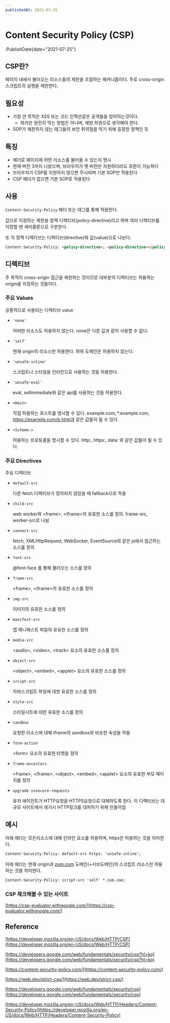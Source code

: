 ```yaml
---
publishedAt: 2021-07-25
---
```


# Content Security Policy (CSP)

:PublishDate{date="2021-07-25"}

## CSP란?

페이지 내에서 불러오는 리소스들의 제한을 조절하는 매커니즘이다. 주로 cross-origin 스크립트의 실행을 제한한다.

## 필요성

- 가장 큰 목적은 XSS 또는 코드 인젝션같은 공격들을 방어하는것이다.
  - 하지만 완전히 막는 방법은 아니며, 예방 차원으로 생각해야 한다.
- SOP가 제한하지 않는 태그들의 보안 취약점을 막기 위해 등장한 정책인 듯

## 특징

- 헤더로 페이지에 어떤 리소스를 불러올 수 있는지 명시
- 현재 버전 3까지 나왔으며, 브라우저가 옛 버전만 지원하더라도 호환이 가능하다
- 브라우저가 CSP를 지원하지 않으면 무시되며 기본 SOP만 적용된다
- CSP 헤더가 없으면 기본 SOP로 적용된다

## 사용

`Content-Security-Policy` 헤더 또는 <meta>태그를 통해 적용한다.

값으로 지정하는 제한을 정책 디렉티브(policy-directive)라고 하며 여러 디렉티브를 지정할 땐 세미콜론으로 구분한다.

또 각 정책 디렉티브는 디렉티브(directive)와 값(value)으로 나뉜다.

```html
Content-Security-Policy: <policy-directive>; <policy-directive></policy-directive></policy-directive>
```

## 디렉티브

주 목적이 cross-origin 접근을 제한하는 것이므로 대부분의 디렉티브는 허용하는 origin을 지정하는 것들이다.

### 주요 Values

공통적으로 사용되는 디렉티브 value

- `'none'`

  어떠한 리소스도 허용하지 않는다. none은 다른 값과 같이 사용할 수 없다.

- `'self'`

  현재 origin의 리소스만 허용한다. 하위 도메인은 허용하지 않는다.

- `'unsafe-inline'`

  스크립트나 스타일을 인라인으로 사용하는 것을 허용한다.

- `'unsafe-eval'`

  eval, setImmediate와 같은 api를 사용하는 것을 허용한다.

- `<Host>`

  직접 허용하는 호스트를 명시할 수 있다. example.com, \*.example.com, https://example.com/b.html과 같은 값들이 될 수 있다.

- `<Scheme:>`

  허용하는 프로토콜을 명시할 수 있다. http:, https:, data: 와 같은 값들이 될 수 있다.

### 주요 Directives

주요 디렉티브

- `default-src`

  다른 fetch 디렉티브가 정의되지 않았을 때 fallback으로 적용

- `child-src`

  web worker와 <frame\>, <iframe\>의 유효한 소스를 정의. frame-src, worker-src로 나뉨

- `connect-src`

  fetch, XMLHttpRequest, WebSocker, EventSource와 같은 js에서 접근하는 소스를 정의

- `font-src`

  @font-face 를 통해 불러오는 소스를 정의

- `frame-src`

  <frame\>, <iframe\>의 유효한 소스를 정의

- `img-src`

  이미지의 유효한 소스를 정의

- `manifest-src`

  앱 매니페스트 파일의 유요한 소스를 정의

- `media-src`

  <audio\>, <video\>, <track\> 요소의 유효한 소스를 정의

- `object-src`

  <object\>, <embed\>, <applet\> 요소의 유효한 소스를 정의

- `srcipt-src`

  자바스크립트 파일에 대한 유효한 소스를 정의

- `style-src`

  스타일시트에 대한 유효한 소스를 정의

- `sandbox`

  요청한 리소스에 대해 iframe의 sandbox와 비슷한 속성을 적용

- `form-action`

  <form\> 요소의 유효한 타켓을 정의

- `frame-ancestors`

  <frame\>, <iframe\>, <object\>, <embed\>, <applet\> 요소의 유효한 부모 페이지를 정의

- `upgrade-insecure-requests`

  유저 에이전트가 HTTP요청을 HTTPS요청으로 대체하도록 한다. 이 디렉티브는 대규모 사이트에서 레거시 HTTP링크를 대처하기 위해 만들어짐

## 예시

아래 헤더는 모든리소스에 대해 인라인 요소를 허용하며, https만 허용하는 것을 의미한다.

```html
Content-Security-Policy: default-src https: 'unsafe-inline';
```

아래 헤더는 현재 origin과 [zum.com](http://zum.com) 도메인(+서브도메인)의 스크립트 리소스만 허용하는 것을 의미한다.

```html
Content-Security-Policy: script-src 'self' *.zum.com;
```

### CSP 체크해볼 수 있는 사이트

[https://csp-evaluator.withgoogle.com/](https://csp-evaluator.withgoogle.com/)

## Reference

[https://developer.mozilla.org/en-US/docs/Web/HTTP/CSP](https://developer.mozilla.org/en-US/docs/Web/HTTP/CSP)

[https://developers.google.com/web/fundamentals/security/csp?hl=ko](https://developers.google.com/web/fundamentals/security/csp?hl=ko)

[https://content-security-policy.com/](https://content-security-policy.com/)

[https://web.dev/strict-csp/](https://web.dev/strict-csp/)

[https://developers.google.com/web/fundamentals/security/csp](https://developers.google.com/web/fundamentals/security/csp)

[https://developer.mozilla.org/en-US/docs/Web/HTTP/Headers/Content-Security-Policy](https://developer.mozilla.org/en-US/docs/Web/HTTP/Headers/Content-Security-Policy)
